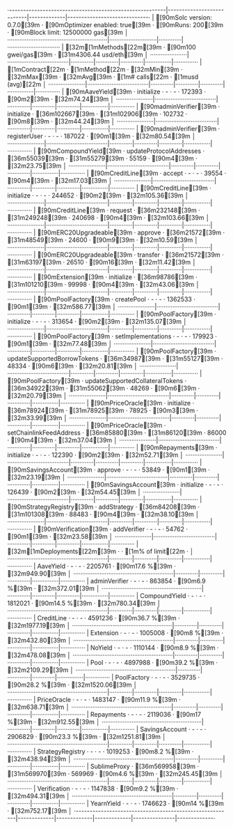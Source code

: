 ·--------------------------------------------------------|---------------------------|-------------|-----------------------------·
|                  [90mSolc version: 0.7.0[39m                   ·  [90mOptimizer enabled: true[39m  ·  [90mRuns: 200[39m  ·  [90mBlock limit: 12500000 gas[39m  │
·························································|···························|·············|······························
|  [32m[1mMethods[22m[39m                                               ·              [90m100 gwei/gas[39m               ·       [31m4306.44 usd/eth[39m       │
·····················|···································|·············|·············|·············|···············|··············
|  [1mContract[22m          ·  [1mMethod[22m                           ·  [32mMin[39m        ·  [32mMax[39m        ·  [32mAvg[39m        ·  [1m# calls[22m      ·  [1musd (avg)[22m  │
·····················|···································|·············|·············|·············|···············|··············
|  [90mAaveYield[39m         ·  initialize                       ·          -  ·          -  ·     172393  ·            [90m2[39m  ·      [32m74.24[39m  │
·····················|···································|·············|·············|·············|···············|··············
|  [90madminVerifier[39m     ·  initialize                       ·     [36m102667[39m  ·     [31m102906[39m  ·     102732  ·            [90m8[39m  ·      [32m44.24[39m  │
·····················|···································|·············|·············|·············|···············|··············
|  [90madminVerifier[39m     ·  registerUser                     ·          -  ·          -  ·     187022  ·            [90m1[39m  ·      [32m80.54[39m  │
·····················|···································|·············|·············|·············|···············|··············
|  [90mCompoundYield[39m     ·  updateProtocolAddresses          ·      [36m55039[39m  ·      [31m55279[39m  ·      55159  ·            [90m4[39m  ·      [32m23.75[39m  │
·····················|···································|·············|·············|·············|···············|··············
|  [90mCreditLine[39m        ·  accept                           ·          -  ·          -  ·      39554  ·            [90m4[39m  ·      [32m17.03[39m  │
·····················|···································|·············|·············|·············|···············|··············
|  [90mCreditLine[39m        ·  initialize                       ·          -  ·          -  ·     244652  ·            [90m2[39m  ·     [32m105.36[39m  │
·····················|···································|·············|·············|·············|···············|··············
|  [90mCreditLine[39m        ·  request                          ·     [36m232148[39m  ·     [31m249248[39m  ·     240698  ·            [90m4[39m  ·     [32m103.66[39m  │
·····················|···································|·············|·············|·············|···············|··············
|  [90mERC20Upgradeable[39m  ·  approve                          ·      [36m21572[39m  ·      [31m48549[39m  ·      24600  ·            [90m9[39m  ·      [32m10.59[39m  │
·····················|···································|·············|·············|·············|···············|··············
|  [90mERC20Upgradeable[39m  ·  transfer                         ·      [36m21572[39m  ·      [31m63197[39m  ·      26510  ·           [90m16[39m  ·      [32m11.42[39m  │
·····················|···································|·············|·············|·············|···············|··············
|  [90mExtension[39m         ·  initialize                       ·      [36m98786[39m  ·     [31m101210[39m  ·      99998  ·            [90m4[39m  ·      [32m43.06[39m  │
·····················|···································|·············|·············|·············|···············|··············
|  [90mPoolFactory[39m       ·  createPool                       ·          -  ·          -  ·    1362533  ·            [90m1[39m  ·     [32m586.77[39m  │
·····················|···································|·············|·············|·············|···············|··············
|  [90mPoolFactory[39m       ·  initialize                       ·          -  ·          -  ·     313654  ·            [90m2[39m  ·     [32m135.07[39m  │
·····················|···································|·············|·············|·············|···············|··············
|  [90mPoolFactory[39m       ·  setImplementations               ·          -  ·          -  ·     179923  ·            [90m1[39m  ·      [32m77.48[39m  │
·····················|···································|·············|·············|·············|···············|··············
|  [90mPoolFactory[39m       ·  updateSupportedBorrowTokens      ·      [36m34987[39m  ·      [31m55127[39m  ·      48334  ·            [90m6[39m  ·      [32m20.81[39m  │
·····················|···································|·············|·············|·············|···············|··············
|  [90mPoolFactory[39m       ·  updateSupportedCollateralTokens  ·      [36m34922[39m  ·      [31m55062[39m  ·      48269  ·            [90m6[39m  ·      [32m20.79[39m  │
·····················|···································|·············|·············|·············|···············|··············
|  [90mPriceOracle[39m       ·  initialize                       ·      [36m78924[39m  ·      [31m78925[39m  ·      78925  ·            [90m3[39m  ·      [32m33.99[39m  │
·····················|···································|·············|·············|·············|···············|··············
|  [90mPriceOracle[39m       ·  setChainlinkFeedAddress          ·      [36m85880[39m  ·      [31m86120[39m  ·      86000  ·            [90m4[39m  ·      [32m37.04[39m  │
·····················|···································|·············|·············|·············|···············|··············
|  [90mRepayments[39m        ·  initialize                       ·          -  ·          -  ·     122390  ·            [90m2[39m  ·      [32m52.71[39m  │
·····················|···································|·············|·············|·············|···············|··············
|  [90mSavingsAccount[39m    ·  approve                          ·          -  ·          -  ·      53849  ·            [90m1[39m  ·      [32m23.19[39m  │
·····················|···································|·············|·············|·············|···············|··············
|  [90mSavingsAccount[39m    ·  initialize                       ·          -  ·          -  ·     126439  ·            [90m2[39m  ·      [32m54.45[39m  │
·····················|···································|·············|·············|·············|···············|··············
|  [90mStrategyRegistry[39m  ·  addStrategy                      ·      [36m84208[39m  ·     [31m101308[39m  ·      88483  ·            [90m4[39m  ·      [32m38.10[39m  │
·····················|···································|·············|·············|·············|···············|··············
|  [90mVerification[39m      ·  addVerifier                      ·          -  ·          -  ·      54762  ·            [90m1[39m  ·      [32m23.58[39m  │
·····················|···································|·············|·············|·············|···············|··············
|  [32m[1mDeployments[22m[39m                                           ·                                         ·  [1m% of limit[22m   ·             │
·························································|·············|·············|·············|···············|··············
|  AaveYield                                             ·          -  ·          -  ·    2205761  ·       [90m17.6 %[39m  ·     [32m949.90[39m  │
·························································|·············|·············|·············|···············|··············
|  adminVerifier                                         ·          -  ·          -  ·     863854  ·        [90m6.9 %[39m  ·     [32m372.01[39m  │
·························································|·············|·············|·············|···············|··············
|  CompoundYield                                         ·          -  ·          -  ·    1812021  ·       [90m14.5 %[39m  ·     [32m780.34[39m  │
·························································|·············|·············|·············|···············|··············
|  CreditLine                                            ·          -  ·          -  ·    4591236  ·       [90m36.7 %[39m  ·    [32m1977.19[39m  │
·························································|·············|·············|·············|···············|··············
|  Extension                                             ·          -  ·          -  ·    1005008  ·          [90m8 %[39m  ·     [32m432.80[39m  │
·························································|·············|·············|·············|···············|··············
|  NoYield                                               ·          -  ·          -  ·    1110144  ·        [90m8.9 %[39m  ·     [32m478.08[39m  │
·························································|·············|·············|·············|···············|··············
|  Pool                                                  ·          -  ·          -  ·    4897988  ·       [90m39.2 %[39m  ·    [32m2109.29[39m  │
·························································|·············|·············|·············|···············|··············
|  PoolFactory                                           ·          -  ·          -  ·    3529735  ·       [90m28.2 %[39m  ·    [32m1520.06[39m  │
·························································|·············|·············|·············|···············|··············
|  PriceOracle                                           ·          -  ·          -  ·    1483147  ·       [90m11.9 %[39m  ·     [32m638.71[39m  │
·························································|·············|·············|·············|···············|··············
|  Repayments                                            ·          -  ·          -  ·    2119036  ·         [90m17 %[39m  ·     [32m912.55[39m  │
·························································|·············|·············|·············|···············|··············
|  SavingsAccount                                        ·          -  ·          -  ·    2906829  ·       [90m23.3 %[39m  ·    [32m1251.81[39m  │
·························································|·············|·············|·············|···············|··············
|  StrategyRegistry                                      ·          -  ·          -  ·    1019253  ·        [90m8.2 %[39m  ·     [32m438.94[39m  │
·························································|·············|·············|·············|···············|··············
|  SublimeProxy                                          ·     [36m569958[39m  ·     [31m569970[39m  ·     569969  ·        [90m4.6 %[39m  ·     [32m245.45[39m  │
·························································|·············|·············|·············|···············|··············
|  Verification                                          ·          -  ·          -  ·    1147838  ·        [90m9.2 %[39m  ·     [32m494.31[39m  │
·························································|·············|·············|·············|···············|··············
|  YearnYield                                            ·          -  ·          -  ·    1746623  ·         [90m14 %[39m  ·     [32m752.17[39m  │
·--------------------------------------------------------|-------------|-------------|-------------|---------------|-------------·